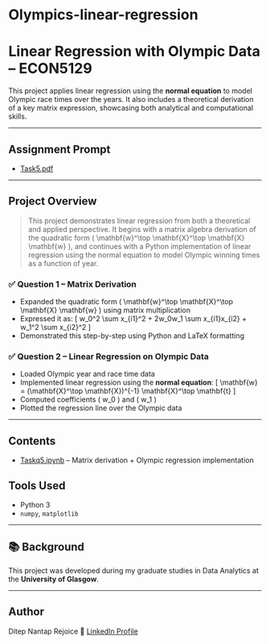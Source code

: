 # Olympics-linear-regression

# Linear Regression with Olympic Data – ECON5129

This project applies linear regression using the **normal equation** to model Olympic race times over the years. It also includes a theoretical derivation of a key matrix expression, showcasing both analytical and computational skills.

---

## Assignment Prompt

- [Task5.pdf](./Task5.pdf)

---

## Project Overview

> This project demonstrates linear regression from both a theoretical and applied perspective. It begins with a matrix algebra derivation of the quadratic form \( \mathbf{w}^\top \mathbf{X}^\top \mathbf{X} \mathbf{w} \), and continues with a Python implementation of linear regression using the normal equation to model Olympic winning times as a function of year.

### ✅ Question 1 – Matrix Derivation
- Expanded the quadratic form \( \mathbf{w}^\top \mathbf{X}^\top \mathbf{X} \mathbf{w} \) using matrix multiplication
- Expressed it as:
  \[
  w_0^2 \sum x_{i1}^2 + 2w_0w_1 \sum x_{i1}x_{i2} + w_1^2 \sum x_{i2}^2
  \]
- Demonstrated this step-by-step using Python and LaTeX formatting

### ✅ Question 2 – Linear Regression on Olympic Data
- Loaded Olympic year and race time data
- Implemented linear regression using the **normal equation**:
  \[
  \mathbf{w} = (\mathbf{X}^\top \mathbf{X})^{-1} \mathbf{X}^\top \mathbf{t}
  \]
- Computed coefficients \( w_0 \) and \( w_1 \)
- Plotted the regression line over the Olympic data

---

## Contents

- [Taskq5.ipynb](./Taskq5.ipynb) – Matrix derivation + Olympic regression implementation  


## Tools Used

- Python 3  
- `numpy`, `matplotlib`

---

## 📚 Background

This project was developed during my graduate studies in Data Analytics at the **University of Glasgow**.

---

## Author

Ditep Nantap Rejoice
🔗 [LinkedIn Profile](https://www.linkedin.com/in/nantap-ditep-00490b231)
